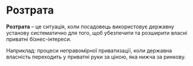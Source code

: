 # Розтрата 

<b>Розтрата</b> – це ситуація, коли посадовець використовує державну установу систематично для того, щоб убезпечити та розширити власні приватні бізнес-інтереси. 

Наприклад: процеси неправомірної приватизації, коли державна власність переходить у приватні руки за ціною, яка нижча за ринкову.